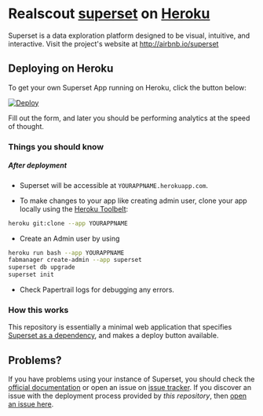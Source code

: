 # Realscout [superset](https://github.com/airbnb/superset) on [Heroku](http://heroku.com)

Superset is a data exploration platform designed to be visual, intuitive, and interactive. Visit the project's website at <http://airbnb.io/superset>

## Deploying on Heroku

To get your own Superset App running on Heroku, click the button below:

[![Deploy](https://www.herokucdn.com/deploy/button.svg)](https://heroku.com/deploy?template=https://github.com/realscout/superset-on-heroku)

Fill out the form, and later you should be performing analytics at the speed of thought.

### Things you should know
##### After deployment

- Superset will be accessible at `YOURAPPNAME.herokuapp.com`.

- To make changes to your app like creating admin user, clone your app locally using the [Heroku Toolbelt](https://toolbelt.heroku.com/):

```sh
heroku git:clone --app YOURAPPNAME
```
- Create an Admin user by using

```sh
heroku run bash --app YOURAPPNAME
fabmanager create-admin --app superset
superset db upgrade
superset init
```

- Check Papertrail logs for debugging any errors.

### How this works

This repository is essentially a minimal web application that specifies [Superset as a dependency](https://github.com/airbnb/superset), and makes a deploy button available.

## Problems?

If you have problems using your instance of Superset, you should check the [official documentation](http://airbnb.io/superset/installation) or open an issue on [issue tracker](https://github.com/airbnb/superset/issues). If you discover an issue with the deployment process provided by *this repository*, then [open an issue here](https://github.com/neevany/caravel-on-heroku/issues).
